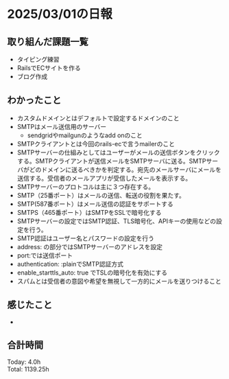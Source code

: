 # 2025/03/01の日報
## 取り組んだ課題一覧
* タイピング練習
*  RailsでECサイトを作る
*  ブログ作成
## わかったこと
* カスタムドメインとはデフォルトで設定するドメインのこと
* SMTPはメール送信用のサーバー
  *  sendgridやmailgunのようなadd onのこと
*  SMTPクライアントとは今回のrails-ecで言うmailerのこと
*  SMTPサーバーの仕組みとしてはユーザーがメールの送信ボタンをクリックする。SMTPクライアントが送信メールをSMTPサーバに送る。SMTPサーバがどのドメインに送るべきかを判定する。宛先のメールサーバにメールを送信する。受信者のメールアプリが受信したメールを表示する。
*  SMTPサーバーのプロトコルは主に３つ存在する。
  *  SMTP（25番ポート）はメールの送信、転送の役割を果たす。
  *  SMTP(587番ポート）はメール送信の認証をサポートする
  *  SMTPS（465番ポート）はSMTPをSSLで暗号化する
*  SMTPサーバーの設定ではSMTP認証、TLS暗号化、APIキーの使用などの設定を行う。
  *  SMTP認証はユーザー名とパスワードの設定を行う
  *  address: の部分ではSMTPサーバーのアドレスを設定
  *  port:では送信ポート
  *  authentication: :plainでSMTP認証方式
  *  enable_starttls_auto: true  でTSLの暗号化を有効にする
*  スパムとは受信者の意図や希望を無視して一方的にメールを送りつけること
## 感じたこと
* 
## 合計時間 
Today: 4.0h<br>
Total: 1139.25h
